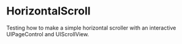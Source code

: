 HorizontalScroll
================

Testing how to make a simple horizontal scroller with an interactive
UIPageControl and UIScrollView.